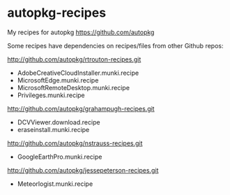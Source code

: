 autopkg-recipes
===============

My recipes for autopkg https://github.com/autopkg

Some recipes have dependencies on recipes/files from other Github repos:

http://github.com/autopkg/rtrouton-recipes.git
- AdobeCreativeCloudInstaller.munki.recipe
- MicrosoftEdge.munki.recipe
- MicrosoftRemoteDesktop.munki.recipe
- Privileges.munki.recipe

http://github.com/autopkg/grahampugh-recipes.git
- DCVViewer.download.recipe
- eraseinstall.munki.recipe

http://github.com/autopkg/nstrauss-recipes.git
- GoogleEarthPro.munki.recipe

http://github.com/autopkg/jessepeterson-recipes.git
- Meteorlogist.munki.recipe